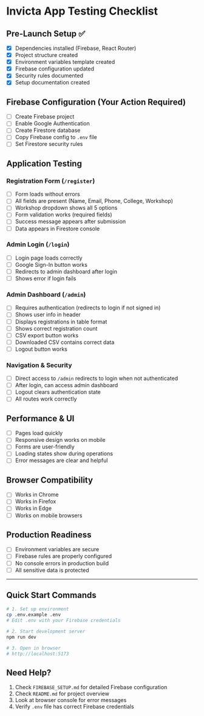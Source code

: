 # Invicta App Testing Checklist

## Pre-Launch Setup ✅

- [x] Dependencies installed (Firebase, React Router)
- [x] Project structure created
- [x] Environment variables template created
- [x] Firebase configuration updated
- [x] Security rules documented
- [x] Setup documentation created

## Firebase Configuration (Your Action Required)

- [ ] Create Firebase project
- [ ] Enable Google Authentication
- [ ] Create Firestore database
- [ ] Copy Firebase config to `.env` file
- [ ] Set Firestore security rules

## Application Testing

### Registration Form (`/register`)
- [ ] Form loads without errors
- [ ] All fields are present (Name, Email, Phone, College, Workshop)
- [ ] Workshop dropdown shows all 5 options
- [ ] Form validation works (required fields)
- [ ] Success message appears after submission
- [ ] Data appears in Firestore console

### Admin Login (`/login`)
- [ ] Login page loads correctly
- [ ] Google Sign-In button works
- [ ] Redirects to admin dashboard after login
- [ ] Shows error if login fails

### Admin Dashboard (`/admin`)
- [ ] Requires authentication (redirects to login if not signed in)
- [ ] Shows user info in header
- [ ] Displays registrations in table format
- [ ] Shows correct registration count
- [ ] CSV export button works
- [ ] Downloaded CSV contains correct data
- [ ] Logout button works

### Navigation & Security
- [ ] Direct access to `/admin` redirects to login when not authenticated
- [ ] After login, can access admin dashboard
- [ ] Logout clears authentication state
- [ ] All routes work correctly

## Performance & UI
- [ ] Pages load quickly
- [ ] Responsive design works on mobile
- [ ] Forms are user-friendly
- [ ] Loading states show during operations
- [ ] Error messages are clear and helpful

## Browser Compatibility
- [ ] Works in Chrome
- [ ] Works in Firefox
- [ ] Works in Edge
- [ ] Works on mobile browsers

## Production Readiness
- [ ] Environment variables are secure
- [ ] Firebase rules are properly configured
- [ ] No console errors in production build
- [ ] All sensitive data is protected

---

## Quick Start Commands

```bash
# 1. Set up environment
cp .env.example .env
# Edit .env with your Firebase credentials

# 2. Start development server
npm run dev

# 3. Open in browser
# http://localhost:5173
```

## Need Help?

1. Check `FIREBASE_SETUP.md` for detailed Firebase configuration
2. Check `README.md` for project overview
3. Look at browser console for error messages
4. Verify `.env` file has correct Firebase credentials
